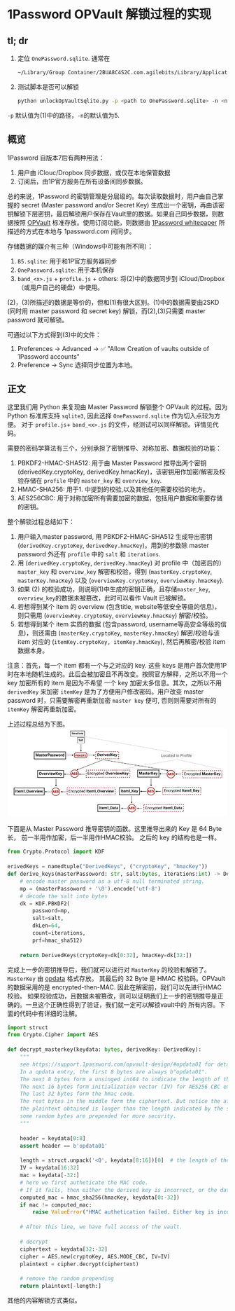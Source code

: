 # 1Password OPVault 解锁过程的实现

## tl; dr

1. 定位 `OnePassword.sqlite`. 通常在

    ```bash
    ~/Library/Group Container/2BUA8C4S2C.com.agilebits/Library/Application Support/1Password/Data/
    ```

2. 测试脚本是否可以解锁

    ```bash
    python unlockOpVaultSqlite.py -p <path to OnePassword.sqlite> -n <number of items to reveal>
    ```

`-p` 默认值为(1)中的路径，`-n`的默认值为5.

## 概览

1Password 自版本7后有两种用法：

1. 用户由 iClouc/Dropbox 同步数据，或仅在本地保管数据
2. 订阅后，由1P官方服务在所有设备间同步数据。

总的来说，1Password 的密钥管理是分层级的。每次读取数据时，用户由自己掌握的 secret (Master password and/or Secret Key)
生成出一个密钥，再由该密钥解锁下层密钥，最后解锁用户保存在Vault里的数据。如果自己同步数据，则数据按照 [OPVault][OPVault Design]
标准存放。使用订阅功能，则数据由 [1Password whitepaper][whitepaper] 所描述的方式在本地与 1password.com 间同步。

存储数据的媒介有三种（Windows中可能有所不同）：

1. `B5.sqlite`: 用于和1P官方服务器同步
2. `OnePassword.sqlite`: 用于本机保存
3. `band_<x>.js` + `profile.js` + others: 将(2)中的数据同步到 iCloud/Dropbox（或用户自己的硬盘）中使用。

(2)，(3)所描述的数据是等价的，但和(1)有很大区别。(1)中的数据需要由2SKD (同时用 master password 和 secret key) 解锁，而(2),(3)只需要 master password 就可解锁。

可通过以下方式得到(3)中的文件：

1. Preferences -> Advanced -> ✅ "Allow Creation of vaults outside of 1Password accounts" 
2. Preference -> Sync 选择同步位置为本地。

## 正文

这里我们用 Python 来复现由 Master Password 解锁整个 OPVault 的过程。因为 Python 标准库支持 `sqlite3`, 
因此选择 `OnePassword.sqlite` 作为切入点较为方便。
对于 `profile.js`+ `band_<x>.js` 的文件，经测试可以同样解锁。详情见代码。

需要的密码学算法有三个，分别承担了密钥推导、对称加密、数据校验的功能：

1. PBKDF2-HMAC-SHA512: 用于由 Master Password 推导出两个密钥 (derivedKey.cryptoKey, derivedKey.hmacKey)，该密钥用作加密/解密及校验存储在 `profile` 中的 `master_key` 和 `overview_key`.
2. HMAC-SHA256: 用于1. 中提到的校验,以及其他任何需要校验的地方。
3. AES256CBC: 用于对称加密所有需要加密的数据，包括用户数据和需要存储的密钥。

整个解锁过程总结如下：

1. 用户输入master password, 用 PBKDF2-HMAC-SHA512 生成导出密钥 (`derivedKey.cryptoKey`, `derivedKey.hmacKey`)。用到的参数除 master password 外还有 `profile` 中的 `salt` 和 `iterations`.
2. 用 (`derivedKey.cryptoKey`, `derivedKey.hmacKey`) 对 profile 中（加密后的） `master_key` 和 `overview_key` 解密和校验，得到 (`masterKey.cryptoKey`, `masterKey.hmacKey`) 以及 (`overviewKey.cryptoKey`, `overviewKey.hmacKey`).
3. 如果 (2) 的校验成功，则说明(1)中生成的密钥正确，且存储`master_key`, `overview_key`的数据未被篡改，此时可以看作 Vault 已被解锁。
4. 若想得到某个 item 的 overview (包含title, website等低安全等级的信息)， 则只需用 (`overviewKey.cryptoKey`, `overviewKey.hmacKey`) 解密/校验。
5. 若想得到某个 item 实质的数据 (包含password, username等高安全等级的信息)，则还需由 (`masterKey.cryptoKey`, `masterKey.hmacKey`)
解密/校验与该 item 对应的 (`itemKey.cryptoKey, itemKey.hmacKey`), 然后再解密/校验 item 数据本身。

注意：首先，每一个 item 都有一个与之对应的 key. 这些 keys 是用户首次使用1P时在本地随机生成的。此后会被加密且不再改变。按照官方解释，之所以不用一个 key 加密所有的 item 是因为不希望 一个 key 加密太多信息。其次，之所以不用 `derivedKey` 来加密 `itemKey` 是为了方便用户修改密码。用户改变 master password 时，只需要解密再重新加密 `master key` 便可, 否则则需要对所有的 `itemKey` 解密再重新加密。

上述过程总结为下图。
![unlock process](img/unlock.png)

下面是从 Master Password 推导密钥的函数。这里推导出来的 Key 是 64 Byte 长， 前一半用作加密，后一半用作HMAC校验。
之后的 key 的结构也是一样。

```python
from Crypto.Protocol import KDF

erivedKeys = namedtuple("DerivedKeys", ("cryptoKey", "hmacKey"))
def derive_keys(masterPassoword: str, salt:bytes, iterations:int) -> DerivedKeys:
    # encode master password as a utf-8 null terminated string.
    mp = (masterPassoword + '\0').encode('utf-8')
    # decode the salt into bytes
    dk = KDF.PBKDF2(
        password=mp,
        salt=salt,
        dkLen=64,
        count=iterations,
        prf=hmac_sha512)

    return DerivedKeys(cryptoKey=dk[0:32], hmacKey=dk[32:])
```

完成上一步的密钥推导后，我们就可以进行对 `MasterKey` 的校验和解锁了。`MasterKey` 由 [opdata][opdata] 格式存放。
其最后的 32 Byte 是 HMAC 校验码。OPVault的数据采用的是 encrypted-then-MAC. 因此在解密前，我们可以先进行HMAC校验。
如果校验成功，且数据未被篡改，则可以证明我们上一步的密钥推导是正确的。一旦这个正确性得到了验证，我们就一定可以解锁vault中的
所有内容。下面的代码中有详细的注解。

```python
import struct
from Crypto.Cipher import AES

def decrypt_masterkey(keydata: bytes, derivedKey: DerivedKey):
    """
    see https://support.1password.com/opvault-design/#opdata01 for details.
    In a opdata entry, the first 8 bytes are always b"opdata01".
    The next 8 bytes form a unsinged int64 to indicate the length of the plaintext in bytes.
    The next 16 bytes form initialization vector (IV) for AES256 CBC encryption via the cryptoKey.
    The last 32 bytes form the hmac code.
    The rest bytes in the middle form the ciphertext. But notice the after decrypting the ciphertext,
    the plaintext obtained is longer than the length indicated by the second 8 bytes. This is because
    some random bytes are prepended for more security.
    """

    header = keydata[0:8]
    assert header == b'opdata01'

    length = struct.unpack('<Q', keydata[8:16])[0]  # the length of the substantial plaintext
    IV = keydata[16:32]
    mac = keydata[-32:]
    # here we first autheticate the MAC code.
    # If it fails, then either the derived key is incorrect, or the data is tampered.
    computed_mac = hmac_sha256(hmacKey, keydata[0:-32])
    if mac != computed_mac:
        raise ValueError("HMAC authetication failed. Either key is incorrect or data is tampered.")

    # After this line, we have full access of the vault.

    # decrypt
    ciphertext = keydata[32:-32]
    cipher = AES.new(cryptoKey, AES.MODE_CBC, IV=IV)
    plaintext = cipher.decrypt(ciphertext)

    # remove the random prepending
    return plaintext[-length:]
```

其他的内容解锁方式类似。

[OPVault Design]: https://support.1password.com/opvault-design/
[OPVault Directory Layout]: https://support.1password.com/opvault-design/#directory-layout
[opdata]: https://support.1password.com/opvault-design/#opdata01
[whitepaper]: https://1password.com/files/1Password-White-Paper.pdf
